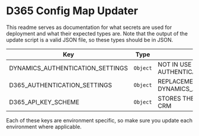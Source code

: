 # D365 Config Map Updater

This readme serves as documentation for what secrets are used for deployment and
what their expected types are. Note that the output of the update script is a
valid JSON file, so these types should be in JSON.

| Key                              | Type     | REMARKS |
|----------------------------------|----------|----------|
| DYNAMICS_AUTHENTICATION_SETTINGS | `Object` | NOT IN USE AFTER CHANGE IN API AUTHENTICATION SCHEME EFFECTIVE |
| D365_AUTHENTICATION_SETTINGS| `Object` | REPLACEMENT OF DYNAMICS_AUTHENTICATION_SETTINGS |
| D365_API_KEY_SCHEME | `Object` | STORES THE API KEYS FOR PORTAL AND CRM |

Each of these keys are environment specific, so make sure you update each
environment where applicable.

